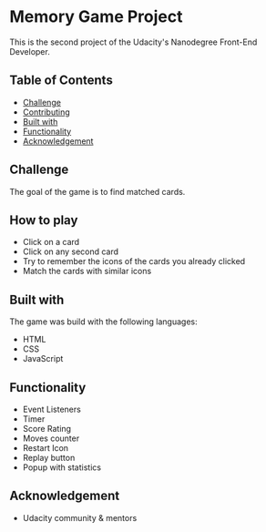 # Memory Game Project

This is the second project of the Udacity's Nanodegree Front-End Developer.

## Table of Contents

* [Challenge](#challenge)
* [Contributing](#how-to-play)
* [Built with](#built-with)
* [Functionality](#functionality)
* [Acknowledgement](#acknowledgment)

## Challenge

The goal of the game is to find matched cards.

## How to play

- Click on a card
- Click on any second card
- Try to remember the icons of the cards you already clicked
- Match the cards with similar icons

## Built with

The game was build with the following languages:

- HTML
- CSS
- JavaScript

## Functionality

- Event Listeners
- Timer
- Score Rating
- Moves counter
- Restart Icon
- Replay button
- Popup with statistics

## Acknowledgement

- Udacity community & mentors
